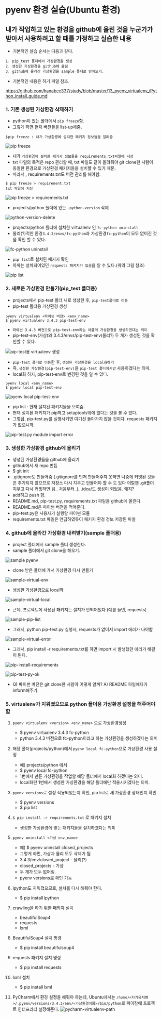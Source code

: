 # pyenv 환경 실습(Ubuntu 환경)
## 내가 작업하고 있는 환경을 github에 올린 것을 누군가가 받아서 사용하려고 할 때를 가정하고 실습한 내용
- 기본적인 실습 순서는 다음과 같다.
```
1. pip_test 폴더에서 가상환경을 생성
2. 생성한 가상환경을 github에 올림
3. github에 올라간 가상환경을 sample 폴더로 받아오기.
```

- 기본적인 내용은 하기 파일 참조.

<https://github.com/hanabee337/study/blob/master/13_pyenv_virtualenv_iPython_install_guide.md>

### 1. 기존 생성된 가상환경 삭제하기
- python이 있는 폴더에서 ```pip freeze```함.
- 그렇게 하면 현재 버전들을 list-up해줌.
```shell
$pip freeze : 내가 가상환경에 설치한 패키지 정보들을 알려줌
```
![pip freeze](imgs/pip-freeze.png  "pip freeze")

- 내가 ```가상환경에 설치한 패키지 정보들을 requirements.txt파일에 저장```
- txt 파일의 목적은 repo 관리할 때, txt 파일도 같이 올려줘야 git clone한 사람이 동일한 환경으로 가상환경 패키지들을 설치할 수 있기 때문.
- 따라서 , requirements.txt도 버전 관리를 해야함.
```shell
$ pip freeze > requirement.txt
txt 파일에 저장
```
![pip freeze > requirements.txt](imgs/pip-freeze-requirements-txt.png  "$ pip freeze > requirements.txt")

- projects/python 폴더에 있는 ```.python-version``` 삭제

![python-version-delete](imgs/python-verion-delete.png  " .python-version delete")

- projects/python 폴더에 설치한 virtualenv 인 ```fc-python uninstall```
- 물리(?)적인 환경```3.4.3/envs/fc-python```과 가상환경```fc-python```이 모두 없어진 것을 확인 할 수 있다. 

![fc-python uninstall](imgs/uninstall-vitualenv-fc-python.png  "fc-python uninstall")

- ```pip list```로 설치된 패키지 확인
- 아까는 설치되어있던 ```requests 패키지가 없음```을 알 수 있다.(위의 그림 참조)

![pip list](imgs/pip-list.png  "pip list")

### 2. 새로운 가상환경 만들기(pip_test 폴더용)
- projects에서 pip-test 폴더 새로 생성한 후, ```pip-test폴더로 이동```
- pip-test 폴더용 가상환경 생성
```vim
pyenv virtualenv <파이썬 버전> <env_name>
$ pyenv virtualenv 3.4.3 pip-test-env
```
- ```파이썬 3.4.3 버전으로 pip-test-env라는 이름의 가상환경을 생성하겠다는 의미```
- pip-test-env(가상)와 3.4.3/envs/pip-test-env(물리?) 두 개가 생성된 것을 확인할 수 있다.

![pip-test용 virtualenv 생성](imgs/pip-test-virtualenv.png  "pip-test용 virtualenv 생성")

- ```pip-test 폴더로 이동```한 후, ```생성된 가상환경을 local화하기```
- 즉, ```생성한 가상환경(pip-test-env)```을 ```pip-test 폴더에서만``` 사용하겠다는 의미.
- local화 하자, pip-test-env로 변경된 것을 알 수 있다.
```
pyenv local <env_name>
$ pyenv local pip-test-env
```
![pyenv local pip-test-env](imgs/pyenv-pip-test-env.png  "pyenv local pip-test-env")

- pip list : 현재 설치된 패키지들을 보여줌.
- 현재 설치된 패키지가 pip하고 setuptools밖에 없다는 것을 볼 수 있다.
- 그렇담, pip-test.py를 실행시키면 여기선 돌아가지 않을 것이다. requests 패키지가 없으니까.

![pip-test.py module import error](imgs/pip-test-error.png  "pip-test.py module import error")
 
### 3. 생성한 가상환경 github에 올리기
- 생성된 가상환경들을 github에 올리기
- github에서 새 repo 만듬
- $ git init
- .gitignore도 만들어줌 (.gitignore를 먼저 만들어주지 못하면 나중에 커밋된 것들은 추가되지 않으므로 저장소 다시 지우고 만들어야 할 수 도 있다 이럴땐 .git폴더 지우고 다시 커밋하면 됨.. 처음부터..), .idea/도 생성이 되었음. 왜지?
- add하고 push 함.
- README.md, pip-test.py, requirements.txt 파일을 github에 올린다.
- README.md은 파이썬 버전을 적어준다.
- pip-test.py은 사용자가 실행할 파이썬 모듈
- requirements.txt 파일은 언급하였듯이 패키지 환경 정보 저장된 파일

### 4. github에 올라간 가상환경 내려받기(sample 폴더용)
- project 폴더에서 sample 폴더 생성한다.
- sample 폴더에서 git clone을 해오기.

![sample pyenv](imgs/sample-pyenv.png  "sample pyenv")

- clone 받은 폴더에 가서 가상환경 다시 만들기

![sample-virtual-env](imgs/sample-virtual-env.png  "sample-virtual-env")

-  생성한 가상환경으로 local화

![sample-virtual-local](imgs/sample-virtual-local.png  "sample-virtual-local")
 
- 근데, 프로젝트에 사용된 패키지는 설치가 안되어있다.(예를 들면, requests)

![sample-pip-list](imgs/sample-pip-list.png  "sample-pip-list")

- 그래서, python pip-test.py 실행시, requests가 없어서 import 에러가 나야함

![sample-virtual-error](imgs/sample-virtual-error.png  "sample-virtual-error")

- 그래서, pip install -r requirements.txt를 하면 import 시 발생했던 에러가 해결이 된다.

![pip-install-requirements](imgs/pip-install-requirements.png  "pip-install-requirements")

![pip-test-py-ok](imgs/pip-test-py-ok.png  "pip-test-py-ok")

- Q) 파이썬 버전은 git clone한 사람이 어떻게 알까?
A) README 파일에다가 inform해주기.

### 5. virtualenv가 지워졌으므로 python 폴더용 가상환경 설정을 해주어야 함
1. `pyenv virtualenv <version> <env_name>` 으로 가상환경생성

	- $ pyenv virtualenv 3.4.3 fc-python
	- python 3.4.3 버전으로 fc-python이라고 하는 가상환경을 생성하겠다는 의미
	
2. 해당 폴더(projects/python)에서 `pyenv local fc-python`으로 가상환경 사용 설정
	- 예) projects/python 에서
	- $ pyenv local fc-python 
	- 1번에서 만든 가상환경을 작업할 해당 폴더에서 local화 하겠다는 의미.
	- local화란 1번에서 생성한 가상환경을 해당 폴더에만 적용시키겠다는 의미.
	
3. `pyenv versions`로 설정 적용되었는지 확인, pip list로 새 가상환경 상태인지 확인
	- $ pyenv versions
	- $ pip list
	
4. `$ pip install -r requirements.txt` 로 패키지 설치
	- 생성한 가상환경에 맞는 패키지들을 설치하겠다는 의미
	
5. `pyenv uninstall <가상 env_name>`
	- 예) $ pyenv uninstall closed_projects
	- 그렇게 하면, 가상과 물리 모두 삭제가 됨
	- 3.4.3/env/closed_project - 물리(?)
	- closed_projects - 가상
	- 두 개가 모두 없어짐.
	- pyenv versions로 확인 가능
	
6. ipython도 지워졌으므로, 설치를 다시 해줘야 한다.
	- $ pip install ipython

7. crawling을 하기 위한 패키지 설치
	- beautifulSoup4
	- requests
	- lxml
8.  BeautifulSoup4 설치 명령
	- $ pip install beautifulsoup4

9. requests 패키지 설치 명령 
	- $ pip install requests

10. lxml 설치
	- $ pip install lxml

11. PyCharm에서 환경 설정을 해줘야 하는데, Ubuntu에서는 
`/home/<자기유저명>/.pyenv/versions/3.4.3/env/<가상환경이름>/bin/python`로 파이참에 프로젝트 인터프리터 설정해준다. 
![pycharm-virtualenv-path](imgs/pycharm-virtualenv-path.png  "pycharm-virtualenv-path")	
	
